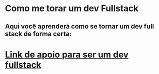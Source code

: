 # Como me torar um dev Fullstack

## Aqui você aprenderá como se tornar um dev full stack de forma certa:

# [Link de apoio para ser um dev fullstack](https://www.brasilcode.com.br/como-se-tornar-um-desenvolvedor-full-stack/)
